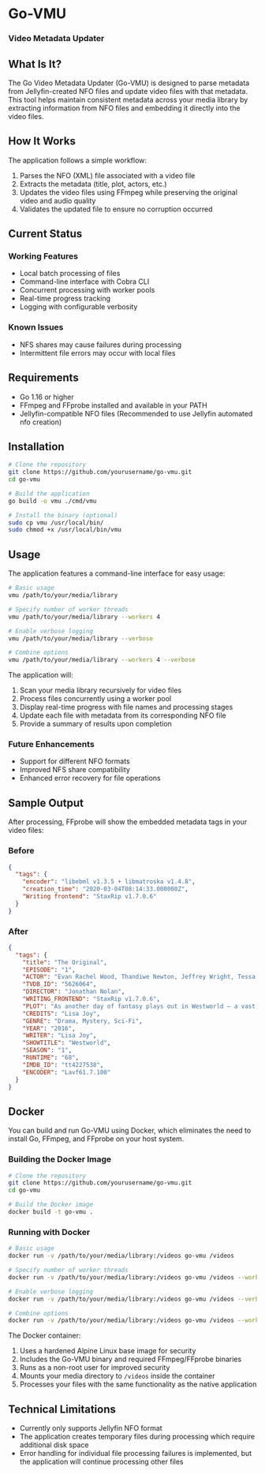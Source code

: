 # Go-VMU
### Video Metadata Updater

## What Is It?

The Go Video Metadata Updater (Go-VMU) is designed to parse metadata from Jellyfin-created NFO files and update video files with that metadata. This tool helps maintain consistent metadata across your media library by extracting information from NFO files and embedding it directly into the video files.

## How It Works

The application follows a simple workflow:

1. Parses the NFO (XML) file associated with a video file
2. Extracts the metadata (title, plot, actors, etc.)
3. Updates the video files using FFmpeg while preserving the original video and audio quality
4. Validates the updated file to ensure no corruption occurred

## Current Status

### Working Features
- Local batch processing of files
- Command-line interface with Cobra CLI
- Concurrent processing with worker pools
- Real-time progress tracking
- Logging with configurable verbosity

### Known Issues
- NFS shares may cause failures during processing
- Intermittent file errors may occur with local files

## Requirements

- Go 1.16 or higher
- FFmpeg and FFprobe installed and available in your PATH
- Jellyfin-compatible NFO files (Recommended to use Jellyfin automated nfo creation)

## Installation

```bash
# Clone the repository
git clone https://github.com/yourusername/go-vmu.git
cd go-vmu

# Build the application
go build -o vmu ./cmd/vmu

# Install the binary (optional)
sudo cp vmu /usr/local/bin/
sudo chmod +x /usr/local/bin/vmu
```

## Usage

The application features a command-line interface for easy usage:

```bash
# Basic usage
vmu /path/to/your/media/library

# Specify number of worker threads
vmu /path/to/your/media/library --workers 4

# Enable verbose logging
vmu /path/to/your/media/library --verbose

# Combine options
vmu /path/to/your/media/library --workers 4 --verbose
```

The application will:
1. Scan your media library recursively for video files
2. Process files concurrently using a worker pool
3. Display real-time progress with file names and processing stages
4. Update each file with metadata from its corresponding NFO file
5. Provide a summary of results upon completion

### Future Enhancements

- Support for different NFO formats
- Improved NFS share compatibility
- Enhanced error recovery for file operations

## Sample Output

After processing, FFprobe will show the embedded metadata tags in your video files:

### Before
```json
{
  "tags": {
    "encoder": "libebml v1.3.5 + libmatroska v1.4.8",
    "creation_time": "2020-03-04T08:14:33.000000Z",
    "Writing frontend": "StaxRip v1.7.0.6"
  }
}
```

### After
```json
{
  "tags": {
    "title": "The Original",
    "EPISODE": "1",
    "ACTOR": "Evan Rachel Wood, Thandiwe Newton, Jeffrey Wright, Tessa Thompson, James Marsden, Angela Sarafyan, Anthony Hopkins, Ingrid Bolsø Berdal, Ed Harris, Shannon Woodward, Sidse Babett Knudsen, Jimmi Simpson, Ben Barnes, Simon Quarterman, Luke Hemsworth, Louis Herthum, Eddie Rouse, Kyle Bornheimer, Bridgid Coulter, Regi Davis, Mataeo Mingo, Trevante Rhodes, Micky Shiloah, Keller Wortham, Olivia May, Alex Marshall-Brown, Jeffrey Muller, Brook Kerr, Bradley Snedeker, Patrick Quinlan, David Coatsworth, Roberto Patino",
    "TVDB_ID": "5626064",
    "DIRECTOR": "Jonathan Nolan",
    "WRITING_FRONTEND": "StaxRip v1.7.0.6",
    "PLOT": "As another day of fantasy plays out in Westworld — a vast, remote park where guests pay top dollar to share wild-west adventures with android \"hosts\" — top programmer Bernard Lowe alerts park founder Dr. Robert Ford about incidents of aberrant behavior cropping up in some recently re-coded hosts. Meanwhile, in the Westworld town of Sweetwater, a rancher's daughter named Dolores encounters a gunslinger named Teddy in the street — but their predictable narrative is upended by the appearance of a ruthless Man in Black and, later, by a supporting host's unscripted encounter with an artifact of the outside world.",
    "CREDITS": "Lisa Joy",
    "GENRE": "Drama, Mystery, Sci-Fi",
    "YEAR": "2016",
    "WRITER": "Lisa Joy",
    "SHOWTITLE": "Westworld",
    "SEASON": "1",
    "RUNTIME": "68",
    "IMDB_ID": "tt4227538",
    "ENCODER": "Lavf61.7.100"
  }
}
```

## Docker

You can build and run Go-VMU using Docker, which eliminates the need to install Go, FFmpeg, and FFprobe on your host system.

### Building the Docker Image

```bash
# Clone the repository
git clone https://github.com/yourusername/go-vmu.git
cd go-vmu

# Build the Docker image
docker build -t go-vmu .
```

### Running with Docker

```bash
# Basic usage
docker run -v /path/to/your/media/library:/videos go-vmu /videos

# Specify number of worker threads
docker run -v /path/to/your/media/library:/videos go-vmu /videos --workers 4

# Enable verbose logging
docker run -v /path/to/your/media/library:/videos go-vmu /videos --verbose

# Combine options
docker run -v /path/to/your/media/library:/videos go-vmu /videos --workers 4 --verbose
```

The Docker container:
1. Uses a hardened Alpine Linux base image for security
2. Includes the Go-VMU binary and required FFmpeg/FFprobe binaries
3. Runs as a non-root user for improved security
4. Mounts your media directory to `/videos` inside the container
5. Processes your files with the same functionality as the native application

## Technical Limitations

- Currently only supports Jellyfin NFO format
- The application creates temporary files during processing which require additional disk space
- Error handling for individual file processing failures is implemented, but the application will continue processing other files
